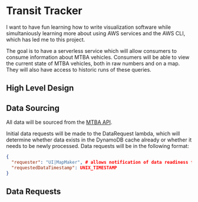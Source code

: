 # Transit Tracker

I want to have fun learning how to write visualization software while simultaniously learning more about using AWS services and the AWS CLI, which has led me to this project.

The goal is to have a serverless service which will allow consumers to consume information about MTBA vehicles. Consumers will be able to view the current state of MTBA vehicles, both in raw numbers and on a map. They will also have access to historic runs of these queries.

## High Level Design

## Data Sourcing

All data will be sourced from the [MTBA API](https://www.mbta.com/developers/v3-api).

Initial data requests will be made to the DataRequest lambda, which will determine whether data exists in the DynamoDB cache already or whether it needs to be newly processed. Data requests will be in the following format:

```json
{
  "requester": "UI|MapMaker", # allows notification of data readiness for MapMaker
  "requestedDataTimestamp": UNIX_TIMESTAMP
}
```

## Data Requests

## 

